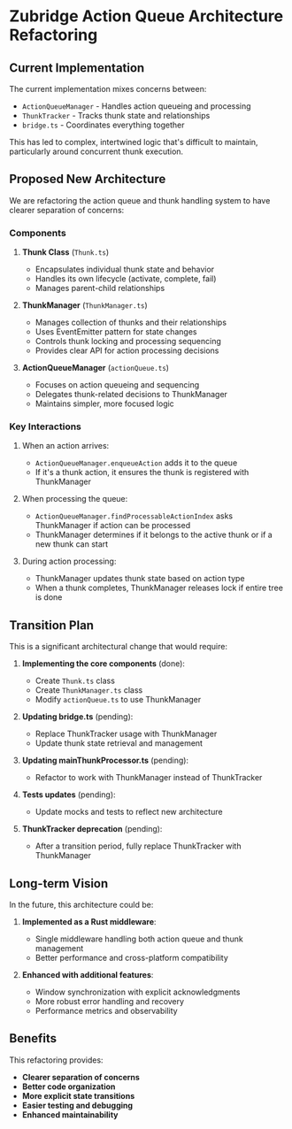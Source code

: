 # Zubridge Action Queue Architecture Refactoring

## Current Implementation

The current implementation mixes concerns between:

- `ActionQueueManager` - Handles action queueing and processing
- `ThunkTracker` - Tracks thunk state and relationships
- `bridge.ts` - Coordinates everything together

This has led to complex, intertwined logic that's difficult to maintain, particularly around concurrent thunk execution.

## Proposed New Architecture

We are refactoring the action queue and thunk handling system to have clearer separation of concerns:

### Components

1. **Thunk Class** (`Thunk.ts`)
   - Encapsulates individual thunk state and behavior
   - Handles its own lifecycle (activate, complete, fail)
   - Manages parent-child relationships

2. **ThunkManager** (`ThunkManager.ts`)
   - Manages collection of thunks and their relationships
   - Uses EventEmitter pattern for state changes
   - Controls thunk locking and processing sequencing
   - Provides clear API for action processing decisions

3. **ActionQueueManager** (`actionQueue.ts`)
   - Focuses on action queueing and sequencing
   - Delegates thunk-related decisions to ThunkManager
   - Maintains simpler, more focused logic

### Key Interactions

1. When an action arrives:
   - `ActionQueueManager.enqueueAction` adds it to the queue
   - If it's a thunk action, it ensures the thunk is registered with ThunkManager

2. When processing the queue:
   - `ActionQueueManager.findProcessableActionIndex` asks ThunkManager if action can be processed
   - ThunkManager determines if it belongs to the active thunk or if a new thunk can start

3. During action processing:
   - ThunkManager updates thunk state based on action type
   - When a thunk completes, ThunkManager releases lock if entire tree is done

## Transition Plan

This is a significant architectural change that would require:

1. **Implementing the core components** (done):
   - Create `Thunk.ts` class
   - Create `ThunkManager.ts` class
   - Modify `actionQueue.ts` to use ThunkManager

2. **Updating bridge.ts** (pending):
   - Replace ThunkTracker usage with ThunkManager
   - Update thunk state retrieval and management

3. **Updating mainThunkProcessor.ts** (pending):
   - Refactor to work with ThunkManager instead of ThunkTracker

4. **Tests updates** (pending):
   - Update mocks and tests to reflect new architecture

5. **ThunkTracker deprecation** (pending):
   - After a transition period, fully replace ThunkTracker with ThunkManager

## Long-term Vision

In the future, this architecture could be:

1. **Implemented as a Rust middleware**:
   - Single middleware handling both action queue and thunk management
   - Better performance and cross-platform compatibility

2. **Enhanced with additional features**:
   - Window synchronization with explicit acknowledgments
   - More robust error handling and recovery
   - Performance metrics and observability

## Benefits

This refactoring provides:

- **Clearer separation of concerns**
- **Better code organization**
- **More explicit state transitions**
- **Easier testing and debugging**
- **Enhanced maintainability**
